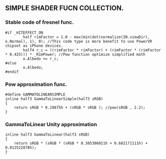 ## SIMPLE SHADER FUCN COLLECTION.

### Stable code of fresnel func.

```
#if _HITEFFECT_ON
        half rimFactor = 1.0 - max(min(dot(normalize(IN.viewDir), o.Normal), 1), 0); //This code type is more benefit to use PowerVR chipset as iPhone devices.
        half4 r_c = ((rimFactor * rimFactor) + (rimFactor * (rimFactor * 0.425))) * _RimPower; //Pow function optimize simplified math 
        o.Albedo += r_c;
#else
        o.Albedo;
#endif
```

### Pow approximation func.

```
#define GAMMATOLINEARSIMPLE
inline half3 GammaToLinearSimple(half3 sRGB)
{
    return sRGB * 0.19875h + (sRGB * sRGB ); //pow(sRGB , 2.2);
}
```

### GammaToLinear Unity approximation

```
inline half3 GammaToLinear(half3 sRGB)
{
    return sRGB * (sRGB * (sRGB * 0.305306011h + 0.682171111h) + 0.012522878h);
}
```



